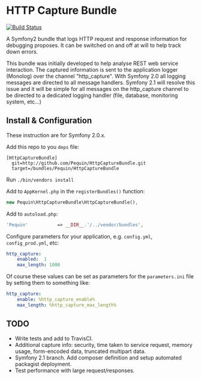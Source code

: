 HTTP Capture Bundle
===================
[![Build Status](https://secure.travis-ci.org/Pequin/HttpCaptureBundle.png)](http://travis-ci.org/Pequin/HttpCaptureBundle)

A Symfony2 bundle that logs HTTP request and response information for debugging proposes. It can be switched on and off at will to help track down errors.

This bundle was initially developed to help analyse REST web service interaction. The captured information is sent to the application logger (Monolog) over the channel "http_capture". With Symfony 2.0 all logging messages are directed to all message handlers. Symfony 2.1 will resolve this issue and it will be simple for all messages on the http_capture channel to be directed to a dedicated logging handler (file, database, monitoring system, etc...)

Install & Configuration
-----------------------
These instruction are for Symfony 2.0.x.

Add this repo to you `deps` file:
```
[HttpCaptureBundle]
  git=http://github.com/Pequin/HttpCaptureBundle.git
  target=/bundles/Pequin/HttpCaptureBundle
```

Run `./bin/vendors install`

Add to `AppKernel.php` in the `registerBundles()` function:
```php
new Pequin\HttpCaptureBundle\HttpCaptureBundle(),
```

Add to `autoload.php`:
```php
'Pequin'           => __DIR__.'/../vendor/bundles',
```

Configure parameters for your application, e.g. `config.yml`, `config_prod.yml`, etc:
```yaml
http_capture:
    enabled:  1
    max_length: 1000
```

Of course these values can be set as parameters for the `parameters.ini` file by setting them to something like:
```yaml
http_capture:
    enable: %http_capture_enable%
    max_length: %http_capture_max_length%
```

TODO
----
* Write tests and add to TravisCI.
* Additional capture info: security, time taken to service request, memory usage, form-encoded data, truncated multipart data.
* Symfony 2.1 branch. Add composer definition and setup automated packagist deployment.
* Test performance with large request/responses.

